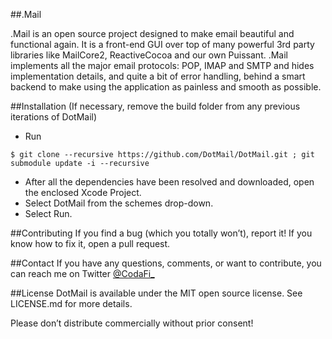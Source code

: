 ##.Mail

.Mail is an open source project designed to make email beautiful and functional again.  It is a front-end GUI over top of many powerful 3rd party libraries like MailCore2, ReactiveCocoa and our own Puissant.  .Mail implements all the major email protocols: POP, IMAP and SMTP and hides implementation details, and quite a bit of error handling, behind a smart backend to make using the application as painless and smooth as possible.

##Installation
(If necessary, remove the build folder from any previous iterations of DotMail)

- Run 

```Shell
$ git clone --recursive https://github.com/DotMail/DotMail.git ; git submodule update -i --recursive
```

- After all the dependencies have been resolved and downloaded, open the enclosed Xcode Project.
- Select DotMail from the schemes drop-down.
- Select Run.

##Contributing
If you find a bug (which you totally won’t), report it!  If you know how to fix it, open a pull request.  

##Contact
If you have any questions, comments, or want to contribute, you can reach me on Twitter [@CodaFi_](https://twitter.com/CodaFi_)

##License
DotMail is available under the MIT open source license.  See LICENSE.md for more details.

Please don’t distribute commercially without prior consent!
